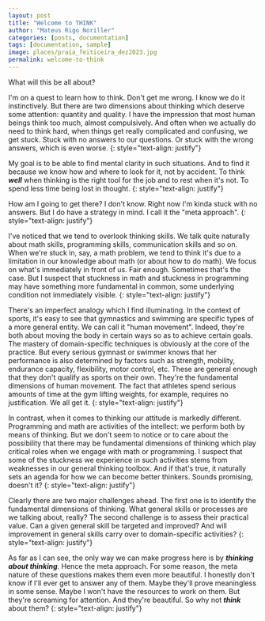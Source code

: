 ```yaml
---
layout: post
title: "Welcome to THINK"
author: "Mateus Rigo Noriller"
categories: [posts, documentation]
tags: [documentation, sample]
image: places/praia_feiticeira_dez2023.jpg
permalink: welcome-to-think
---
```


What will this be all about?

I'm on a quest to learn how to think. Don't get me wrong. I know we do it instinctively. But there are two dimensions about thinking which deserve some attention: quantity and quality. I have the impression that most human beings think too much, almost compulsively. And often when we actually do need to think hard, when things get really complicated and confusing, we get stuck. Stuck with no answers to our questions. Or stuck with the wrong answers, which is even worse.
{: style="text-align: justify"}

My goal is to be able to find mental clarity in such situations. And to find it because we know how and where to look for it, not by accident. To think ***well*** when thinking is the right tool for the job and to rest when it's not. To spend less time being lost in thought.
{: style="text-align: justify"}

How am I going to get there? I don't know. Right now I'm kinda stuck with no answers. But I do have a strategy in mind. I call it the "meta approach".
{: style="text-align: justify"}

I've noticed that we tend to overlook thinking skills. We talk quite naturally about math skills, programming skills, communication skills and so on. When we're stuck in, say, a math problem, we tend to think it's due to a limitation in our knowledge about math (or about how to do math). We focus on what's immediately in front of us. Fair enough. Sometimes that's the case. But I suspect that stuckness in math and stuckness in programming may have something more fundamental in common, some underlying condition not immediately visible.
{: style="text-align: justify"}

There's an imperfect analogy which I find illuminating. In the context of sports, it's easy to see that gymnastics and swimming are specific types of a more general entity. We can call it "human movement". Indeed, they're both about moving the body in certain ways so as to achieve certain goals. The mastery of domain-specific techniques is obviously at the core of the practice. But every serious gymnast or swimmer knows that her performance is also determined by factors such as strength, mobility, endurance capacity, flexibility, motor control, etc. These are general enough that they don't qualify as sports on their own. They're the fundamental dimensions of human movement. The fact that athletes spend serious amounts of time at the gym lifting weights, for example, requires no justification. We all get it.
{: style="text-align: justify"}

In contrast, when it comes to thinking our attitude is markedly different. Programming and math are activities of the intellect: we perform both by means of thinking. But we don't seem to notice or to care about the possibility that there may be fundamental dimensions of thinking which play critical roles when we engage with math or programming. I suspect that some of the stuckness we experience in such activities stems from weaknesses in our general thinking toolbox. And if that's true, it naturally sets an agenda for how we can become better thinkers. Sounds promising, doesn't it?
{: style="text-align: justify"}

Clearly there are two major challenges ahead. The first one is to identify the fundamental dimensions of thinking. What general skills or processes are we talking about, really? The second challenge is to assess their practical value. Can a given general skill be targeted and improved? And will improvement in general skills carry over to domain-specific activities?
{: style="text-align: justify"}

As far as I can see, the only way we can make progress here is by ***thinking about thinking***. Hence the meta approach. For some reason, the meta nature of these questions makes them even more beautiful. I honestly don't know if I'll ever get to answer any of them. Maybe they'll prove meaningless in some sense. Maybe I won't have the resources to work on them. But they're screaming for attention. And they're beautiful. So why not ***think*** about them?
{: style="text-align: justify"}